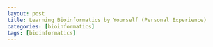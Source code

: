 ```yaml
---
layout: post
title: Learning Bioinformatics by Yourself (Personal Experience)
categories: [bioinformatics]
tags: [bioinformatics]
---
```


